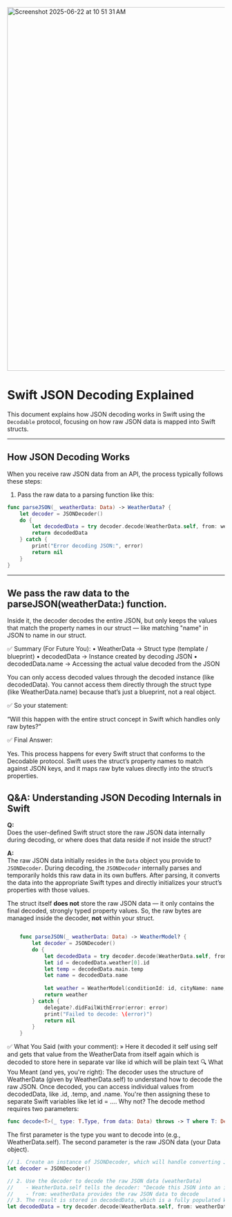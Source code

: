 <img width="841" alt="Screenshot 2025-06-22 at 10 51 31 AM" src="https://github.com/user-attachments/assets/501c98ee-809c-4376-b32d-6d38ae07c489" />

# Swift JSON Decoding Explained

This document explains how JSON decoding works in Swift using the `Decodable` protocol, focusing on how raw JSON data is mapped into Swift structs.

---

## How JSON Decoding Works

When you receive raw JSON data from an API, the process typically follows these steps:

1. Pass the raw data to a parsing function like this:

```swift
func parseJSON(_ weatherData: Data) -> WeatherData? {
    let decoder = JSONDecoder()
    do {
        let decodedData = try decoder.decode(WeatherData.self, from: weatherData)
        return decodedData
    } catch {
        print("Error decoding JSON:", error)
        return nil
    }
}

```

---

## We pass the raw data to the parseJSON(weatherData:) function.
Inside it, the decoder decodes the entire JSON, but only keeps the values that match the property names in our struct — like matching "name" in JSON to name in our struct.

✅ Summary (For Future You):
    • WeatherData → Struct type (template / blueprint)
    • decodedData → Instance created by decoding JSON
    • decodedData.name → Accessing the actual value decoded from the JSON

You can only access decoded values through the decoded instance (like decodedData).
You cannot access them directly through the struct type (like WeatherData.name) because that’s just a blueprint, not a real object.

✅ So your statement:

“Will this happen with the entire struct concept in Swift which handles only raw bytes?”

✅ Final Answer:

Yes. This process happens for every Swift struct that conforms to the Decodable protocol. Swift uses the struct’s property names to match against JSON keys, and it maps raw byte values directly into the struct’s properties.


## Q&A: Understanding JSON Decoding Internals in Swift

**Q:**  
Does the user-defined Swift struct store the raw JSON data internally during decoding, or where does that data reside if not inside the struct?

**A:**  
The raw JSON data initially resides in the `Data` object you provide to `JSONDecoder`. During decoding, the `JSONDecoder` internally parses and temporarily holds this raw data in its own buffers. After parsing, it converts the data into the appropriate Swift types and directly initializes your struct’s properties with those values.

The struct itself **does not** store the raw JSON data — it only contains the final decoded, strongly typed property values. So, the raw bytes are managed inside the decoder, **not** within your struct.


```swift

    func parseJSON(_ weatherData: Data) -> WeatherModel? {
        let decoder = JSONDecoder()
        do {
            let decodedData = try decoder.decode(WeatherData.self, from: weatherData)
            let id = decodedData.weather[0].id
            let temp = decodedData.main.temp
            let name = decodedData.name
            
            let weather = WeatherModel(conditionId: id, cityName: name, temperature: temp)
            return weather
        } catch {
            delegate?.didFailWithError(error: error)
            print("Failed to decode: \(error)")
            return nil
        }
    }
```
✅ What You Said (with your comment):
» Here it decoded it self using self and gets that value from the WeatherData from itself again which is decoded to        store here in separate var like id which will be plain text
🔍 What You Meant (and yes, you're right):
The decoder uses the structure of WeatherData (given by WeatherData.self) to understand how to decode the raw JSON.
Once decoded, you can access individual values from decodedData, like .id, .temp, and .name.
You're then assigning these to separate Swift variables like let id = ....
Why not?
The decode method requires two parameters:
```swift
func decode<T>(_ type: T.Type, from data: Data) throws -> T where T: Decodable
```
The first parameter is the type you want to decode into (e.g., WeatherData.self).
The second parameter is the raw JSON data (your Data object).

```swift
// 1. Create an instance of JSONDecoder, which will handle converting JSON data into Swift types
let decoder = JSONDecoder()

// 2. Use the decoder to decode the raw JSON data (weatherData)
//    - WeatherData.self tells the decoder: "Decode this JSON into an instance of the WeatherData struct"
//    - from: weatherData provides the raw JSON data to decode
// 3. The result is stored in decodedData, which is a fully populated WeatherData instance
let decodedData = try decoder.decode(WeatherData.self, from: weatherData)

```
